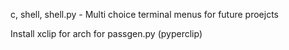 c, shell, shell.py - Multi choice terminal menus for future proejcts

Install xclip for arch for passgen.py (pyperclip)
